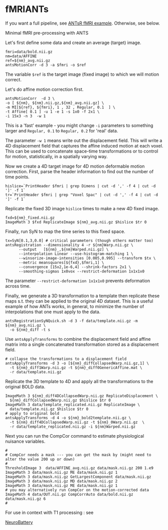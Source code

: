fMRIANTs
========

If you want a full pipeline, see [ANTsR fMRI example](http://htmlpreview.github.io/?https://github.com/stnava/fMRIANTs/blob/master/ANTsRfMRI_FAQ.html).  Otherwise, see below.

Minimal fMRI pre-processing with ANTS

Let's first define some data and create an average (target) image.
```
fmri=data/bold.nii.gz
nm=data/AFFINE
ref=${nm}_avg.nii.gz
antsMotionCorr -d 3 -a $fmri -o $ref
```

The variable `$ref` is the target image (fixed image) to which we will motion
correct.

Let's do affine motion correction first.
```
antsMotionCorr  -d 3 \
-o [ ${nm}, ${nm}.nii.gz,${nm}_avg.nii.gz] \
-m MI[${ref}, ${fmri}, 1 , 32 , Regular, 0.1  ] \
-t Affine[ 0.1 ] -u 1 -e 1 -s 1x0 -f 2x1 \
-i 15x3 -n 3  -w 1
```
This is a 'fast' example - you might change `-i` parameters
to something larger and `Regular, 0.1` to `Regular, 0.2` for 'real' data.

The parameter `-w 1` means write out the displacement field.  This will
write a 4D displacement field that captures the affine induced motion
at each voxel.  This can be used to concatenate space-time transformations
or to control for motion, statistically, in a spatially varying way.

Now we create a 4D target image for 4D motion deformable motion correction.
First, parse the header information to find out the number of time points.
```
hislice=`PrintHeader $fmri | grep Dimens | cut -d ',' -f 4 | cut -d ']' -f 1`
tr=`PrintHeader $fmri | grep "Voxel Spac" | cut -d ',' -f 4 | cut -d ']' -f 1`
```

Replicate the fixed 3D image `hislice` times to make a new 4D fixed image.
```
fxd=${nm}_fixed.nii.gz
ImageMath 3 $fxd ReplicateImage ${nm}_avg.nii.gz $hislice $tr 0
```

Finally, run SyN to map the time series to this fixed space.
```
tx=SyN[0.1,3,0.0] # critical parameters (though others matter too)
antsRegistration --dimensionality 4 -r ${nm}Warp.nii.gz \
      --output   [${nm}_,${nm}Warped.nii.gz] \
      --interpolation Linear --use-histogram-matching 1 \
      --winsorize-image-intensities [0.005,0.995] --transform $tx \
      --metric meansquares[${fxd},$fmri,1] \
      --convergence [15x2,1e-6,4] --shrink-factors 2x1 \
      --smoothing-sigmas 1x0vox --restrict-deformation 1x1x1x0
```
The parameter `--restrict-deformation 1x1x1x0` prevents deformation across time.

Finally, we generate a 3D transformation to a template then replicate these maps s.t. they can be applied to the original 4D dataset.  This is a useful
example of how ANTs works, in general, to minimize the number of interpolations
that one must apply to the data.
```
antsRegistrationSyNQuick.sh -d 3 -f data/template.nii.gz -m ${nm}_avg.nii.gz \
  -o ${nm}_diff -t s
```

Use `antsApplyTransforms` to combine the displacement field and affine matrix
into a single concatenated transformation stored as a displacement field.
```
# collapse the transformations to a displacement field
antsApplyTransforms -d 3 -o [${nm}_diffCollapsedWarp.nii.gz,1] \
  -t ${nm}_diff1Warp.nii.gz -t ${nm}_diff0GenericAffine.mat \
  -r data/template.nii.gz
```

Replicate the 3D template to 4D and apply all the transformations to the
original BOLD data.
```
ImageMath 3 ${nm}_diff4DCollapsedWarp.nii.gz ReplicateDisplacement \
  ${nm}_diffCollapsedWarp.nii.gz $hislice $tr 0
ImageMath 3 data/template_replicated.nii.gz ReplicateImage \
  data/template.nii.gz $hislice $tr 0
# apply to original bold
antsApplyTransforms -d 4 -o ${nm}_bold2template.nii.gz \
  -t ${nm}_diff4DCollapsedWarp.nii.gz -t ${nm}_0Warp.nii.gz  \
  -r data/template_replicated.nii.gz -i ${nm}Warped.nii.gz
```

Next you can run the CompCor command to estimate physiological nuisance variables.

```
#
# CompCor needs a mask --- you can get the mask by (might need to alter the value 200 up or down)
#
ThresholdImage 3  data/AFFINE_avg.nii.gz data/mask.nii.gz 200 1.e9
ImageMath 3 data/mask.nii.gz ME data/mask.nii.gz 1
ImageMath 3 data/mask.nii.gz GetLargestComponent data/mask.nii.gz
ImageMath 3 data/mask.nii.gz MD data/mask.nii.gz 2
ImageMath 3 data/mask.nii.gz ME data/mask.nii.gz 1
# you may alternatively run CompCor on the motion-corrected data
ImageMath 4 data/OUT.nii.gz CompCorrAuto data/bold.nii.gz data/mask.nii.gz 6
#
```

For use in context with T1 processing : see

[NeuroBattery](http://jeffduda.github.io/NeuroBattery/)
